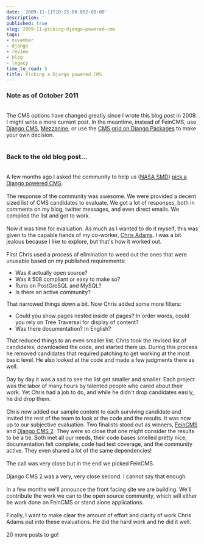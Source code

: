 ```yaml
---
date: '2009-11-11T18:15:00.002-08:00'
description: ''
published: true
slug: 2009-11-picking-django-powered-cms
tags:
- november
- django
- review
- blog
- legacy
time_to_read: 5
title: Picking a Django powered CMS
---
```


<h3>Note as of October 2011</h3><br />The CMS options have changed greatly since I wrote this blog post in 2009. I might write a more current post. In the meantime, instead of FeinCMS, use <a href="http://django-cms.org/">Django CMS</a>, <a href="http://mezzanine.jupo.org/">Mezzanine</a>, or use the <a href="http://djangopackages.com/grids/g/cms/">CMS grid on Django Packages</a> to make your own decision.<br /><br /><h3>Back to the old blog post...</h3><br />A few months ago I asked the community to help us (<a href="http://nasascience.nasa.gov/">NASA SMD</a>) <a href="http://pydanny.blogspot.com/2009/09/show-me-your-open-source-django-cms.html">pick a Django powered CMS</a>.<br /><br />The response of the community was awesome. We were provided a decent sized list of CMS candidates to evaluate. We got a lot of responses, both in comments on my blog, twitter messages, and even direct emails. We compiled the list and got to work.<br /><br />Now it was time for evaluation. As much as I wanted to do it myself, this was given to the capable hands of my co-worker, <a href="http://improbable.org/chris/">Chris Adams</a>. I was a bit jealous because I like to explore, but that's how it worked out.<br /><br />First Chris used a process of elimination to weed out the ones that were unusable based on my published requirements:<br /><ul><li> Was it actually open source?<br /></li><li> Was it 508 compliant or easy to make so?</li><li> Runs on PostGreSQL and MySQL?</li><li> Is there an active community?</li></ul>That narrowed things down a bit. Now Chris added some more filters:<br /><ul><li> Could you show pages nested inside of pages? In order words, could you rely on Tree Traversal for display of content?</li><li> Was there documentation? In English?</li></ul>That reduced things to an even smaller list. Chris took the revised list of candidates, downloaded the code, and started them up. During this process he removed candidates that required patching to get working at the most basic level. He also looked at the code and made a few judgments there as well.<br /><br />Day by day it was a sad to see the list get smaller and smaller. Each project was the labor of many hours by talented people who cared about their work. Yet Chris had a job to do, and while he didn't drop candidates easily, he did drop them.<br /><br />Chris now added our sample content to each surviving candidate and invited the rest of the team to look at the code and the results. It was now up to our subjective evaluation. Two finalists stood out as winners, <a href="http://spinlock.ch/pub/feincms/html/">FeinCMS</a> and <a href="http://www.django-cms.org/en/">Django CMS 2</a>. They were so close that one might consider the results to be a tie. Both met all our needs, their code bases smelled pretty nice, documentation felt complete, code had test coverage, and the community active. They even shared a lot of the same dependencies!<br /><br />The call was very close but in the end we picked FeinCMS.<br /><br />Django CMS 2 was a very, very close second. I cannot say that enough.<br /><br />In a few months we'll announce the front facing site we are building. We'll contribute the work we can to the open source community, which will either be work done on FeinCMS or stand alone applications.<br /><br />Finally, I want to make clear the amount of effort and clarity of work Chris Adams put into these evaluations. He did the hard work and he did it well.<br /><br />20 more posts to go!